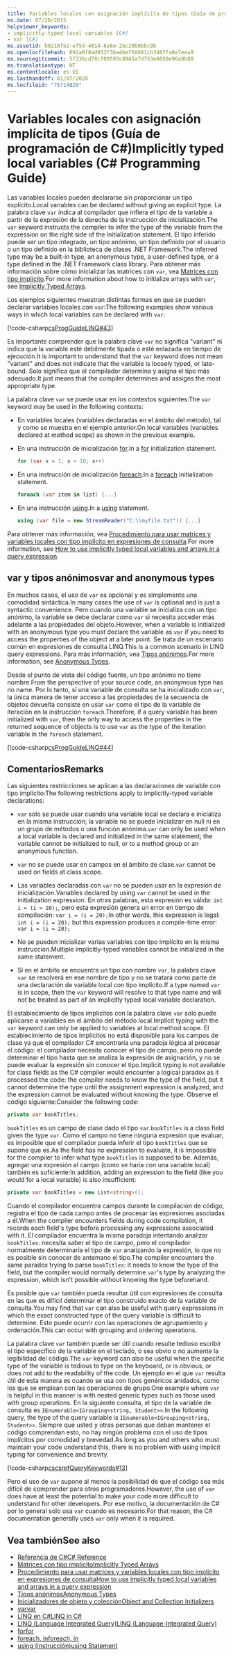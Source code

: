 ```yaml
---
title: Variables locales con asignación implícita de tipos (Guía de programación de C#)
ms.date: 07/20/2015
helpviewer_keywords:
- implicitly-typed local variables [C#]
- var [C#]
ms.assetid: b9218fb2-ef5d-4814-8a8e-2bc29b0bbc9b
ms.openlocfilehash: 692a0f8ad933f3ba4bef50681cb3487fa0a7eea9
ms.sourcegitcommit: 5f236cd78cf09593c8945a7d753e0850e96a0b80
ms.translationtype: HT
ms.contentlocale: es-ES
ms.lasthandoff: 01/07/2020
ms.locfileid: "75714829"
---
```

# <a name="implicitly-typed-local-variables-c-programming-guide"></a><span data-ttu-id="fe6a1-102">Variables locales con asignación implícita de tipos (Guía de programación de C#)</span><span class="sxs-lookup"><span data-stu-id="fe6a1-102">Implicitly typed local variables (C# Programming Guide)</span></span>

<span data-ttu-id="fe6a1-103">Las variables locales pueden declararse sin proporcionar un tipo explícito.</span><span class="sxs-lookup"><span data-stu-id="fe6a1-103">Local variables can be declared without giving an explicit type.</span></span> <span data-ttu-id="fe6a1-104">La palabra clave `var` indica al compilador que infiera el tipo de la variable a partir de la expresión de la derecha de la instrucción de inicialización.</span><span class="sxs-lookup"><span data-stu-id="fe6a1-104">The `var` keyword instructs the compiler to infer the type of the variable from the expression on the right side of the initialization statement.</span></span> <span data-ttu-id="fe6a1-105">El tipo inferido puede ser un tipo integrado, un tipo anónimo, un tipo definido por el usuario o un tipo definido en la biblioteca de clases .NET Framework.</span><span class="sxs-lookup"><span data-stu-id="fe6a1-105">The inferred type may be a built-in type, an anonymous type, a user-defined type, or a type defined in the .NET Framework class library.</span></span> <span data-ttu-id="fe6a1-106">Para obtener más información sobre cómo inicializar las matrices con `var`, vea [Matrices con tipo implícito](../arrays/implicitly-typed-arrays.md).</span><span class="sxs-lookup"><span data-stu-id="fe6a1-106">For more information about how to initialize arrays with `var`, see [Implicitly Typed Arrays](../arrays/implicitly-typed-arrays.md).</span></span>

<span data-ttu-id="fe6a1-107">Los ejemplos siguientes muestran distintas formas en que se pueden declarar variables locales con `var`:</span><span class="sxs-lookup"><span data-stu-id="fe6a1-107">The following examples show various ways in which local variables can be declared with `var`:</span></span>

[!code-csharp[csProgGuideLINQ#43](~/samples/snippets/csharp/VS_Snippets_VBCSharp/csProgGuideLINQ/CS/csRef30LangFeatures_2.cs#43)]

<span data-ttu-id="fe6a1-108">Es importante comprender que la palabra clave `var` no significa "variant" ni indica que la variable esté débilmente tipada o esté enlazada en tiempo de ejecución.</span><span class="sxs-lookup"><span data-stu-id="fe6a1-108">It is important to understand that the `var` keyword does not mean "variant" and does not indicate that the variable is loosely typed, or late-bound.</span></span> <span data-ttu-id="fe6a1-109">Solo significa que el compilador determina y asigna el tipo más adecuado.</span><span class="sxs-lookup"><span data-stu-id="fe6a1-109">It just means that the compiler determines and assigns the most appropriate type.</span></span>

<span data-ttu-id="fe6a1-110">La palabra clave `var` se puede usar en los contextos siguientes:</span><span class="sxs-lookup"><span data-stu-id="fe6a1-110">The `var` keyword may be used in the following contexts:</span></span>

- <span data-ttu-id="fe6a1-111">En variables locales (variables declaradas en el ámbito del método), tal y como se muestra en el ejemplo anterior.</span><span class="sxs-lookup"><span data-stu-id="fe6a1-111">On local variables (variables declared at method scope) as shown in the previous example.</span></span>

- <span data-ttu-id="fe6a1-112">En una instrucción de inicialización [for](../../language-reference/keywords/for.md).</span><span class="sxs-lookup"><span data-stu-id="fe6a1-112">In a [for](../../language-reference/keywords/for.md) initialization statement.</span></span>

    ```csharp
    for (var x = 1; x < 10; x++)
    ```

- <span data-ttu-id="fe6a1-113">En una instrucción de inicialización [foreach](../../language-reference/keywords/foreach-in.md).</span><span class="sxs-lookup"><span data-stu-id="fe6a1-113">In a [foreach](../../language-reference/keywords/foreach-in.md) initialization statement.</span></span>

    ```csharp
    foreach (var item in list) {...}
    ```

- <span data-ttu-id="fe6a1-114">En una instrucción [using](../../language-reference/keywords/using-statement.md).</span><span class="sxs-lookup"><span data-stu-id="fe6a1-114">In a [using](../../language-reference/keywords/using-statement.md) statement.</span></span>

    ```csharp
    using (var file = new StreamReader("C:\\myfile.txt")) {...}
    ```

<span data-ttu-id="fe6a1-115">Para obtener más información, vea [Procedimiento para usar matrices y variables locales con tipo implícito en expresiones de consulta](how-to-use-implicitly-typed-local-variables-and-arrays-in-a-query-expression.md).</span><span class="sxs-lookup"><span data-stu-id="fe6a1-115">For more information, see [How to use implicitly typed local variables and arrays in a query expression](how-to-use-implicitly-typed-local-variables-and-arrays-in-a-query-expression.md).</span></span>

## <a name="var-and-anonymous-types"></a><span data-ttu-id="fe6a1-116">var y tipos anónimos</span><span class="sxs-lookup"><span data-stu-id="fe6a1-116">var and anonymous types</span></span>

<span data-ttu-id="fe6a1-117">En muchos casos, el uso de `var` es opcional y es simplemente una comodidad sintáctica.</span><span class="sxs-lookup"><span data-stu-id="fe6a1-117">In many cases the use of `var` is optional and is just a syntactic convenience.</span></span> <span data-ttu-id="fe6a1-118">Pero cuando una variable se inicializa con un tipo anónimo, la variable se debe declarar como `var` si necesita acceder más adelante a las propiedades del objeto.</span><span class="sxs-lookup"><span data-stu-id="fe6a1-118">However, when a variable is initialized with an anonymous type you must declare the variable as `var` if you need to access the properties of the object at a later point.</span></span> <span data-ttu-id="fe6a1-119">Se trata de un escenario común en expresiones de consulta LINQ.</span><span class="sxs-lookup"><span data-stu-id="fe6a1-119">This is a common scenario in LINQ query expressions.</span></span> <span data-ttu-id="fe6a1-120">Para más información, vea [Tipos anónimos](anonymous-types.md).</span><span class="sxs-lookup"><span data-stu-id="fe6a1-120">For more information, see [Anonymous Types](anonymous-types.md).</span></span>

<span data-ttu-id="fe6a1-121">Desde el punto de vista del código fuente, un tipo anónimo no tiene nombre.</span><span class="sxs-lookup"><span data-stu-id="fe6a1-121">From the perspective of your source code, an anonymous type has no name.</span></span> <span data-ttu-id="fe6a1-122">Por lo tanto, si una variable de consulta se ha inicializado con `var`, la única manera de tener acceso a las propiedades de la secuencia de objetos devuelta consiste en usar `var` como el tipo de la variable de iteración en la instrucción `foreach`.</span><span class="sxs-lookup"><span data-stu-id="fe6a1-122">Therefore, if a query variable has been initialized with `var`, then the only way to access the properties in the returned sequence of objects is to use `var` as the type of the iteration variable in the `foreach` statement.</span></span>

[!code-csharp[csProgGuideLINQ#44](~/samples/snippets/csharp/VS_Snippets_VBCSharp/csProgGuideLINQ/CS/csRef30LangFeatures_2.cs#44)]

## <a name="remarks"></a><span data-ttu-id="fe6a1-123">Comentarios</span><span class="sxs-lookup"><span data-stu-id="fe6a1-123">Remarks</span></span>

<span data-ttu-id="fe6a1-124">Las siguientes restricciones se aplican a las declaraciones de variable con tipo implícito:</span><span class="sxs-lookup"><span data-stu-id="fe6a1-124">The following restrictions apply to implicitly-typed variable declarations:</span></span>

- <span data-ttu-id="fe6a1-125">`var` solo se puede usar cuando una variable local se declara e inicializa en la misma instrucción; la variable no se puede inicializar en null ni en un grupo de métodos o una función anónima.</span><span class="sxs-lookup"><span data-stu-id="fe6a1-125">`var` can only be used when a local variable is declared and initialized in the same statement; the variable cannot be initialized to null, or to a method group or an anonymous function.</span></span>

- <span data-ttu-id="fe6a1-126">`var` no se puede usar en campos en el ámbito de clase.</span><span class="sxs-lookup"><span data-stu-id="fe6a1-126">`var` cannot be used on fields at class scope.</span></span>

- <span data-ttu-id="fe6a1-127">Las variables declaradas con `var` no se pueden usar en la expresión de inicialización.</span><span class="sxs-lookup"><span data-stu-id="fe6a1-127">Variables declared by using `var` cannot be used in the initialization expression.</span></span> <span data-ttu-id="fe6a1-128">En otras palabras, esta expresión es válida: `int i = (i = 20);`, pero esta expresión genera un error en tiempo de compilación: `var i = (i = 20);`</span><span class="sxs-lookup"><span data-stu-id="fe6a1-128">In other words, this expression is legal: `int i = (i = 20);` but this expression produces a compile-time error: `var i = (i = 20);`</span></span>

- <span data-ttu-id="fe6a1-129">No se pueden inicializar varias variables con tipo implícito en la misma instrucción.</span><span class="sxs-lookup"><span data-stu-id="fe6a1-129">Multiple implicitly-typed variables cannot be initialized in the same statement.</span></span>

- <span data-ttu-id="fe6a1-130">Si en el ámbito se encuentra un tipo con nombre `var`, la palabra clave `var` se resolverá en ese nombre de tipo y no se tratará como parte de una declaración de variable local con tipo implícito.</span><span class="sxs-lookup"><span data-stu-id="fe6a1-130">If a type named `var` is in scope, then the `var` keyword will resolve to that type name and will not be treated as part of an implicitly typed local variable declaration.</span></span>

<span data-ttu-id="fe6a1-131">El establecimiento de tipos implícitos con la palabra clave `var` solo puede aplicarse a variables en el ámbito del método local.</span><span class="sxs-lookup"><span data-stu-id="fe6a1-131">Implicit typing with the `var` keyword can only be applied to variables at local method scope.</span></span> <span data-ttu-id="fe6a1-132">El establecimiento de tipos implícitos no está disponible para los campos de clase ya que el compilador C# encontraría una paradoja lógica al procesar el código: el compilador necesita conocer el tipo de campo, pero no puede determinar el tipo hasta que se analiza la expresión de asignación, y no se puede evaluar la expresión sin conocer el tipo.</span><span class="sxs-lookup"><span data-stu-id="fe6a1-132">Implicit typing is not available for class fields as the C# compiler would encounter a logical paradox as it processed the code: the compiler needs to know the type of the field, but it cannot determine the type until the assignment expression is analyzed, and the expression cannot be evaluated without knowing the type.</span></span> <span data-ttu-id="fe6a1-133">Observe el código siguiente:</span><span class="sxs-lookup"><span data-stu-id="fe6a1-133">Consider the following code:</span></span>

```csharp
private var bookTitles;
```

<span data-ttu-id="fe6a1-134">`bookTitles` es un campo de clase dado el tipo `var`.</span><span class="sxs-lookup"><span data-stu-id="fe6a1-134">`bookTitles` is a class field given the type `var`.</span></span> <span data-ttu-id="fe6a1-135">Como el campo no tiene ninguna expresión que evaluar, es imposible que el compilador pueda inferir el tipo `bookTitles` que se supone que es.</span><span class="sxs-lookup"><span data-stu-id="fe6a1-135">As the field has no expression to evaluate, it is impossible for the compiler to infer what type `bookTitles` is supposed to be.</span></span> <span data-ttu-id="fe6a1-136">Además, agregar una expresión al campo (como se haría con una variable local) también es suficiente:</span><span class="sxs-lookup"><span data-stu-id="fe6a1-136">In addition, adding an expression to the field (like you would for a local variable) is also insufficient:</span></span>

```csharp
private var bookTitles = new List<string>();
```

<span data-ttu-id="fe6a1-137">Cuando el compilador encuentra campos durante la compilación de código, registra el tipo de cada campo antes de procesar las expresiones asociadas a él.</span><span class="sxs-lookup"><span data-stu-id="fe6a1-137">When the compiler encounters fields during code compilation, it records each field's type before processing any expressions associated with it.</span></span> <span data-ttu-id="fe6a1-138">El compilador encuentra la misma paradoja intentando analizar `bookTitles`: necesita saber el tipo de campo, pero el compilador normalmente determinaría el tipo de `var` analizando la expresión, lo que no es posible sin conocer de antemano el tipo.</span><span class="sxs-lookup"><span data-stu-id="fe6a1-138">The compiler encounters the same paradox trying to parse `bookTitles`: it needs to know the type of the field, but the compiler would normally determine `var`'s type by analyzing the expression, which isn't possible without knowing the type beforehand.</span></span>

<span data-ttu-id="fe6a1-139">Es posible que `var` también pueda resultar útil con expresiones de consulta en las que es difícil determinar el tipo construido exacto de la variable de consulta.</span><span class="sxs-lookup"><span data-stu-id="fe6a1-139">You may find that `var` can also be useful with query expressions in which the exact constructed type of the query variable is difficult to determine.</span></span> <span data-ttu-id="fe6a1-140">Esto puede ocurrir con las operaciones de agrupamiento y ordenación.</span><span class="sxs-lookup"><span data-stu-id="fe6a1-140">This can occur with grouping and ordering operations.</span></span>

<span data-ttu-id="fe6a1-141">La palabra clave `var` también puede ser útil cuando resulte tedioso escribir el tipo específico de la variable en el teclado, o sea obvio o no aumente la legibilidad del código.</span><span class="sxs-lookup"><span data-stu-id="fe6a1-141">The `var` keyword can also be useful when the specific type of the variable is tedious to type on the keyboard, or is obvious, or does not add to the readability of the code.</span></span> <span data-ttu-id="fe6a1-142">Un ejemplo en el que `var` resulta útil de esta manera es cuando se usa con tipos genéricos anidados, como los que se emplean con las operaciones de grupo.</span><span class="sxs-lookup"><span data-stu-id="fe6a1-142">One example where `var` is helpful in this manner is with nested generic types such as those used with group operations.</span></span> <span data-ttu-id="fe6a1-143">En la siguiente consulta, el tipo de la variable de consulta es `IEnumerable<IGrouping<string, Student>>`.</span><span class="sxs-lookup"><span data-stu-id="fe6a1-143">In the following query, the type of the query variable is `IEnumerable<IGrouping<string, Student>>`.</span></span> <span data-ttu-id="fe6a1-144">Siempre que usted y otras personas que deban mantener el código comprendan esto, no hay ningún problema con el uso de tipos implícitos por comodidad y brevedad.</span><span class="sxs-lookup"><span data-stu-id="fe6a1-144">As long as you and others who must maintain your code understand this, there is no problem with using implicit typing for convenience and brevity.</span></span>

[!code-csharp[cscsrefQueryKeywords#13](~/samples/snippets/csharp/VS_Snippets_VBCSharp/CsCsrefQueryKeywords/CS/Group.cs#13)]

<span data-ttu-id="fe6a1-145">Pero el uso de `var` supone al menos la posibilidad de que el código sea más difícil de comprender para otros programadores.</span><span class="sxs-lookup"><span data-stu-id="fe6a1-145">However, the use of `var` does have at least the potential to make your code more difficult to understand for other developers.</span></span> <span data-ttu-id="fe6a1-146">Por ese motivo, la documentación de C# por lo general solo usa `var` cuando es necesario.</span><span class="sxs-lookup"><span data-stu-id="fe6a1-146">For that reason, the C# documentation generally uses `var` only when it is required.</span></span>

## <a name="see-also"></a><span data-ttu-id="fe6a1-147">Vea también</span><span class="sxs-lookup"><span data-stu-id="fe6a1-147">See also</span></span>

- [<span data-ttu-id="fe6a1-148">Referencia de C#</span><span class="sxs-lookup"><span data-stu-id="fe6a1-148">C# Reference</span></span>](../../language-reference/index.md)
- [<span data-ttu-id="fe6a1-149">Matrices con tipo implícito</span><span class="sxs-lookup"><span data-stu-id="fe6a1-149">Implicitly Typed Arrays</span></span>](../arrays/implicitly-typed-arrays.md)
- [<span data-ttu-id="fe6a1-150">Procedimiento para usar matrices y variables locales con tipo implícito en expresiones de consulta</span><span class="sxs-lookup"><span data-stu-id="fe6a1-150">How to use implicitly typed local variables and arrays in a query expression</span></span>](how-to-use-implicitly-typed-local-variables-and-arrays-in-a-query-expression.md)
- [<span data-ttu-id="fe6a1-151">Tipos anónimos</span><span class="sxs-lookup"><span data-stu-id="fe6a1-151">Anonymous Types</span></span>](anonymous-types.md)
- [<span data-ttu-id="fe6a1-152">Inicializadores de objeto y colección</span><span class="sxs-lookup"><span data-stu-id="fe6a1-152">Object and Collection Initializers</span></span>](object-and-collection-initializers.md)
- [<span data-ttu-id="fe6a1-153">var</span><span class="sxs-lookup"><span data-stu-id="fe6a1-153">var</span></span>](../../language-reference/keywords/var.md)
- [<span data-ttu-id="fe6a1-154">LINQ en C#</span><span class="sxs-lookup"><span data-stu-id="fe6a1-154">LINQ in C#</span></span>](../../linq/index.md)
- [<span data-ttu-id="fe6a1-155">LINQ (Language Integrated Query)</span><span class="sxs-lookup"><span data-stu-id="fe6a1-155">LINQ (Language-Integrated Query)</span></span>](../../linq/index.md)
- [<span data-ttu-id="fe6a1-156">for</span><span class="sxs-lookup"><span data-stu-id="fe6a1-156">for</span></span>](../../language-reference/keywords/for.md)
- [<span data-ttu-id="fe6a1-157">foreach, in</span><span class="sxs-lookup"><span data-stu-id="fe6a1-157">foreach, in</span></span>](../../language-reference/keywords/foreach-in.md)
- [<span data-ttu-id="fe6a1-158">using (instrucción)</span><span class="sxs-lookup"><span data-stu-id="fe6a1-158">using Statement</span></span>](../../language-reference/keywords/using-statement.md)
